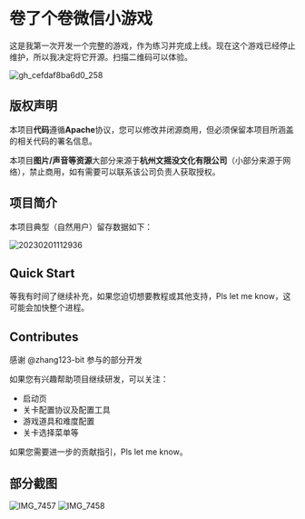 # 卷了个卷微信小游戏

这是我第一次开发一个完整的游戏，作为练习并完成上线。现在这个游戏已经停止维护，所以我决定将它开源。扫描二维码可以体验。

![gh_cefdaf8ba6d0_258](https://user-images.githubusercontent.com/690825/215934337-56611a51-3709-4d0c-b7fc-1d4f9a36351f.jpeg)

## 版权声明

本项目**代码**遵循**Apache**协议，您可以修改并闭源商用，但必须保留本项目所涵盖的相关代码的署名信息。

本项目**图片/声音等资源**大部分来源于**杭州文摇没文化有限公司**（小部分来源于网络），禁止商用，如有需要可以联系该公司负责人获取授权。

## 项目简介
本项目典型（自然用户）留存数据如下：

![20230201112936](https://user-images.githubusercontent.com/690825/215938360-408304b4-c107-434a-918a-a4b406ce7b93.jpg)

## Quick Start 

等我有时间了继续补充，如果您迫切想要教程或其他支持，Pls let me know，这可能会加快整个进程。

## Contributes

感谢 @zhang123-bit 参与的部分开发

如果您有兴趣帮助项目继续研发，可以关注：

* 启动页
* 关卡配置协议及配置工具
* 游戏道具和难度配置
* 关卡选择菜单等

如果您需要进一步的贡献指引，Pls let me know。

## 部分截图

![IMG_7457](https://user-images.githubusercontent.com/690825/215936910-79c25087-a1f0-4b80-858b-3b712d1e9a27.PNG)
![IMG_7458](https://user-images.githubusercontent.com/690825/215936914-1b458452-49ec-4eff-842a-6c3adb05cd9e.PNG)
